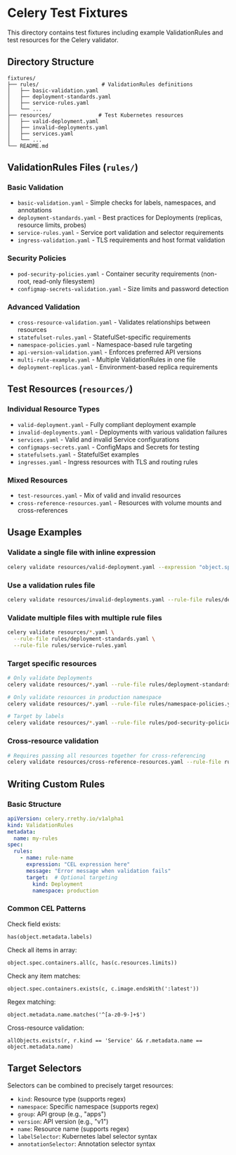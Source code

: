 # Celery Test Fixtures

This directory contains test fixtures including example ValidationRules and test resources for the Celery validator.

## Directory Structure

```
fixtures/
├── rules/                    # ValidationRules definitions
│   ├── basic-validation.yaml
│   ├── deployment-standards.yaml
│   ├── service-rules.yaml
│   └── ...
├── resources/               # Test Kubernetes resources
│   ├── valid-deployment.yaml
│   ├── invalid-deployments.yaml
│   ├── services.yaml
│   └── ...
└── README.md
```

## ValidationRules Files (`rules/`)

### Basic Validation
- `basic-validation.yaml` - Simple checks for labels, namespaces, and annotations
- `deployment-standards.yaml` - Best practices for Deployments (replicas, resource limits, probes)
- `service-rules.yaml` - Service port validation and selector requirements
- `ingress-validation.yaml` - TLS requirements and host format validation

### Security Policies
- `pod-security-policies.yaml` - Container security requirements (non-root, read-only filesystem)
- `configmap-secrets-validation.yaml` - Size limits and password detection

### Advanced Validation
- `cross-resource-validation.yaml` - Validates relationships between resources
- `statefulset-rules.yaml` - StatefulSet-specific requirements
- `namespace-policies.yaml` - Namespace-based rule targeting
- `api-version-validation.yaml` - Enforces preferred API versions
- `multi-rule-example.yaml` - Multiple ValidationRules in one file
- `deployment-replicas.yaml` - Environment-based replica requirements

## Test Resources (`resources/`)

### Individual Resource Types
- `valid-deployment.yaml` - Fully compliant deployment example
- `invalid-deployments.yaml` - Deployments with various validation failures
- `services.yaml` - Valid and invalid Service configurations
- `configmaps-secrets.yaml` - ConfigMaps and Secrets for testing
- `statefulsets.yaml` - StatefulSet examples
- `ingresses.yaml` - Ingress resources with TLS and routing rules

### Mixed Resources
- `test-resources.yaml` - Mix of valid and invalid resources
- `cross-reference-resources.yaml` - Resources with volume mounts and cross-references

## Usage Examples

### Validate a single file with inline expression
```bash
celery validate resources/valid-deployment.yaml --expression "object.spec.replicas >= 3"
```

### Use a validation rules file
```bash
celery validate resources/invalid-deployments.yaml --rule-file rules/deployment-standards.yaml
```

### Validate multiple files with multiple rule files
```bash
celery validate resources/*.yaml \
  --rule-file rules/deployment-standards.yaml \
  --rule-file rules/service-rules.yaml
```

### Target specific resources
```bash
# Only validate Deployments
celery validate resources/*.yaml --rule-file rules/deployment-standards.yaml --target-kind Deployment

# Only validate resources in production namespace
celery validate resources/*.yaml --rule-file rules/namespace-policies.yaml --target-namespace production

# Target by labels
celery validate resources/*.yaml --rule-file rules/pod-security-policies.yaml --target-labels "security=strict"
```

### Cross-resource validation
```bash
# Requires passing all resources together for cross-referencing
celery validate resources/cross-reference-resources.yaml --rule-file rules/cross-resource-validation.yaml
```


## Writing Custom Rules

### Basic Structure
```yaml
apiVersion: celery.rrethy.io/v1alpha1
kind: ValidationRules
metadata:
  name: my-rules
spec:
  rules:
    - name: rule-name
      expression: "CEL expression here"
      message: "Error message when validation fails"
      target:  # Optional targeting
        kind: Deployment
        namespace: production
```

### Common CEL Patterns

Check field exists:
```cel
has(object.metadata.labels)
```

Check all items in array:
```cel
object.spec.containers.all(c, has(c.resources.limits))
```

Check any item matches:
```cel
object.spec.containers.exists(c, c.image.endsWith(':latest'))
```

Regex matching:
```cel
object.metadata.name.matches('^[a-z0-9-]+$')
```

Cross-resource validation:
```cel
allObjects.exists(r, r.kind == 'Service' && r.metadata.name == object.metadata.name)
```

## Target Selectors

Selectors can be combined to precisely target resources:

- `kind`: Resource type (supports regex)
- `namespace`: Specific namespace (supports regex)  
- `group`: API group (e.g., "apps")
- `version`: API version (e.g., "v1")
- `name`: Resource name (supports regex)
- `labelSelector`: Kubernetes label selector syntax
- `annotationSelector`: Annotation selector syntax
